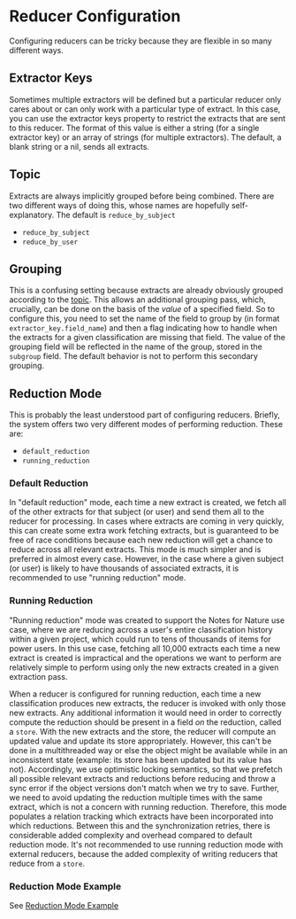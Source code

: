 # Reducer Configuration

Configuring reducers can be tricky because they are flexible in so many different ways.

## Extractor Keys

Sometimes multiple extractors will be defined but a particular reducer only cares about or can only work with a particular type of extract. In this case, you can use the extractor keys property to restrict the extracts that are sent to this reducer. The format of this value is either a string (for a single extractor key) or an array of strings (for multiple extractors). The default, a blank string or a nil, sends all extracts.

## Topic

Extracts are always implicitly grouped before being combined. There are two different ways of doing this, whose names are hopefully self-explanatory. The default is `reduce_by_subject`

* `reduce_by_subject`
* `reduce_by_user`

## Grouping

This is a confusing setting because extracts are already obviously grouped according to the [topic](#topic). This allows an additional grouping pass, which, crucially, can be done on the basis of the *value* of a specified field. So to configure this, you need to set the name of the field to group by (in format `extractor_key.field_name`) and then a flag indicating how to handle when the extracts for a given classification are missing that field. The value of the grouping field will be reflected in the name of the group, stored in the `subgroup` field. The default behavior is not to perform this secondary grouping.

## Reduction Mode

This is probably the least understood part of configuring reducers. Briefly, the system offers two very different modes of performing reduction. These are:

* `default_reduction`
* `running_reduction`

### Default Reduction

In "default reduction" mode, each time a new extract is created, we fetch all of the other extracts for that subject (or user) and send them all to the reducer for processing. In cases where extracts are coming in very quickly, this can create some extra work fetching extracts, but is guaranteed to be free of race conditions because each new reduction will get a chance to reduce across all relevant extracts. This mode is much simpler and is preferred in almost every case. However, in the case where a given subject (or user) is likely to have thousands of associated extracts, it is recommended to use "running reduction" mode.

### Running Reduction

"Running reduction" mode was created to support the Notes for Nature use case, where we are reducing across a user's entire classification history within a given project, which could run to tens of thousands of items for power users. In this use case, fetching all 10,000 extracts each time a new extract is created is impractical and the operations we want to perform are relatively simple to perform using only the new extracts created in a given extraction pass.

When a reducer is configured for running reduction, each time a new classification produces new extracts, the reducer is invoked with only those new extracts. Any additional information it would need in order to correctly compute the reduction should be present in a field *on* the reduction, called a `store`. With the new extracts and the store, the reducer will compute an updated value and update its store appropriately. However, this can't be done in a multithreaded way or else the object might be available while in an inconsistent state (example: its store has been updated but its value has not). Accordingly, we use optimistic locking semantics, so that we prefetch all possible relevant extracts and reductions before reducing and throw a sync error if the object versions don't match when we try to save. Further, we need to avoid updating the reduction multiple times with the same extract, which is not a concern with running reduction. Therefore, this mode populates a relation tracking which extracts have been incorporated into which reductions. Between this and the synchronization retries, there is considerable added complexity and overhead compared to default reduction mode. It's not recommended to use running reduction mode with external reducers, because the added complexity of writing reducers that reduce from a `store`.

### Reduction Mode Example
See [Reduction Mode Example](Reduction-Mode-Example)